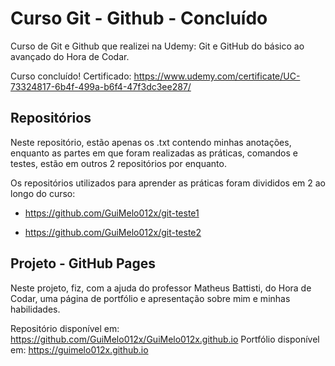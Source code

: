 # Curso Git - Github - Concluído
Curso de Git e Github que realizei na Udemy: Git e GitHub do básico ao avançado do Hora de Codar.

Curso concluído! 
Certificado: https://www.udemy.com/certificate/UC-73324817-6b4f-499a-b6f4-47f3dc3ee287/

## Repositórios

Neste repositório, estão apenas os .txt contendo minhas anotações, enquanto as partes em que foram realizadas as práticas, comandos e testes, estão em outros 2 repositórios por enquanto.

Os repositórios utilizados para aprender as práticas foram divididos em 2 ao longo do curso:

* https://github.com/GuiMelo012x/git-teste1

* https://github.com/GuiMelo012x/git-teste2

## Projeto - GitHub Pages

Neste projeto, fiz, com a ajuda do professor Matheus Battisti, do Hora de Codar, uma página de portfólio e apresentação sobre mim e minhas habilidades.

Repositório disponível em: https://github.com/GuiMelo012x/GuiMelo012x.github.io 
Portfólio disponível em: https://guimelo012x.github.io
